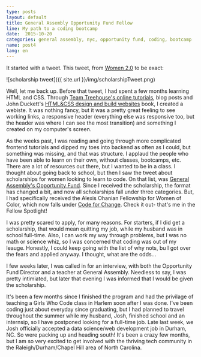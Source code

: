 ```yaml
---
type: posts
layout: default
title: General Assembly Opportunity Fund Fellow
line: My path to a coding bootcamp
date:  2015-10-20 
categories: general assembly, nyc, opportunity fund, coding, bootcamp 
name: post4
lang: en
---
```


It started with a tweet. This tweet, from <html><a href="http://women2.com/" target="_blank">Women 2.0</a></html> to be exact:

![scholarship tweet]({{ site.url }}/img/scholarshipTweet.png)

Well, let me back up. Before that tweet, I had spent a few months learning HTML and CSS. Through <html><a href="https://teamtreehouse.com" target="_blank">Team Treehouse's online tutorials</a></html>, blog posts and John Duckett's <html><a href="http://www.htmlandcssbook.com/" target="_blank">HTML&CSS design and build websites</a></html> book, I created a webiste. It was nothing fancy, but it was a pretty great feeling to see working links, a responsive header (everything else was responsive too, but the header was where I can see the most transition) and something I created on my computer's screen. 

As the weeks past, I was reading and going through more complicated frontend tutorials and dipped my toes into backend as often as I could, but something was missing, and that was structure. I applaud the people who have been able to learn on their own, without classes, bootcamps, etc. There are a lot of resources out there, but I wanted to be in a class. I thought about going back to school, but then I saw the tweet about scholarships for women looking to learn to code. On that list, was <html><a href="https://generalassemb.ly/opportunity-fund" target="_blank">General Assembly's Opportunity Fund</a></html>. Since I received the scholarship, the format has changed a bit, and now all scholarships fall under three categories. But, I had specifically received the Alexis Ohanian Fellowship for Women of Color, which now falls under <html><a href="https://generalassemb.ly/opportunity-fund/fellowships/code-for-change" target="_blank">Code for Change</a></html>. Check it out- that's me in the Fellow Spotlight!

I was pretty scared to apply, for many reasons. For starters, if I did get a scholarship, that would mean quitting my job, while my husband was in school full-time. Also, I can work my way through problems, but I was no math or science whiz, so I was concerned that coding was out of my leauge. Honestly, I could keep going with the list of why nots, bu I got over the fears and applied anyway. I thought, what are the odds...

I few weeks later, I was called in for an interview, with both the Opportunity Fund Director and a teacher at General Assembly. Needless to say, I was pretty intimiated, but later that evening I was informed that I would be given the scholarship.

It's been a few months since I finished the program and had the privilage of teaching a Girls Who Code class in Harlem soon after I was done. I've been coding just about everyday since graduating, but I had planned to travel throughout the summer while my husband, Josh, finished school and an internsip, so I have postponed looking for a full-time job. Late last week, we Josh officially accepted a data science/web development job in Durham, NC. So were packing up and heading south! It's been a crazy few months, but I am so very excited to get involved with the thriving tech community in the Raleigh/Durham/Chapel Hill area of North Carolina. 


